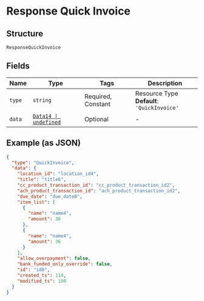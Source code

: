 
# Response Quick Invoice

## Structure

`ResponseQuickInvoice`

## Fields

| Name | Type | Tags | Description |
|  --- | --- | --- | --- |
| `type` | `string` | Required, Constant | Resource Type<br>**Default**: `'QuickInvoice'` |
| `data` | [`Data14 \| undefined`](../../doc/models/data-14.md) | Optional | - |

## Example (as JSON)

```json
{
  "type": "QuickInvoice",
  "data": {
    "location_id": "location_id4",
    "title": "title6",
    "cc_product_transaction_id": "cc_product_transaction_id2",
    "ach_product_transaction_id": "ach_product_transaction_id2",
    "due_date": "due_date8",
    "item_list": [
      {
        "name": "name4",
        "amount": 36
      },
      {
        "name": "name4",
        "amount": 36
      }
    ],
    "allow_overpayment": false,
    "bank_funded_only_override": false,
    "id": "id0",
    "created_ts": 114,
    "modified_ts": 190
  }
}
```

